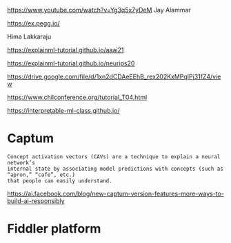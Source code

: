 
https://www.youtube.com/watch?v=Yg3q5x7yDeM
Jay Alammar

https://ex.pegg.io/


Hima Lakkaraju

https://explainml-tutorial.github.io/aaai21

https://explainml-tutorial.github.io/neurips20

https://drive.google.com/file/d/1xn2dCDAeEEhB_rex202KxMPqIPj31fZ4/view

https://www.chilconference.org/tutorial_T04.html

https://interpretable-ml-class.github.io/

# Captum

```
Concept activation vectors (CAVs) are a technique to explain a neural network’s 
internal state by associating model predictions with concepts (such as “apron,” “cafe”, etc.) 
that people can easily understand.
```

https://ai.facebook.com/blog/new-captum-version-features-more-ways-to-build-ai-responsibly

# Fiddler platform


